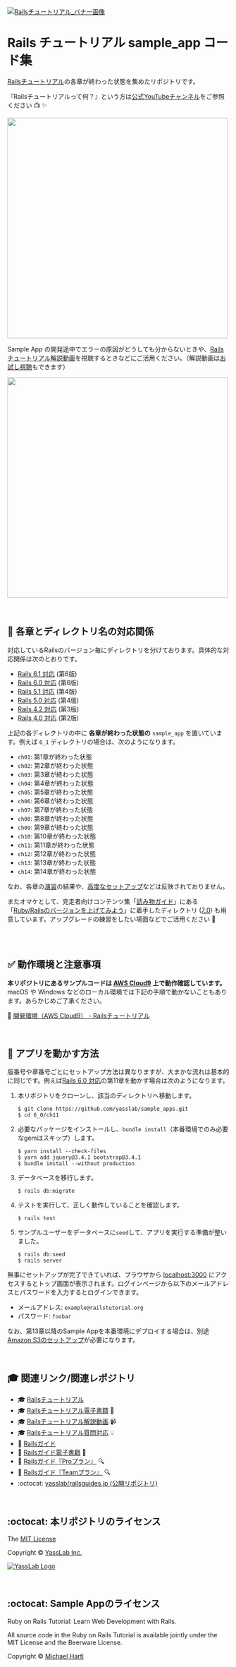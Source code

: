 [![Railsチュートリアル_バナー画像](http://yasslab.jp/img/header-railstutorial.png)](https://railstutorial.jp/)

# Rails チュートリアル sample_app コード集

[Railsチュートリアル](https://railstutorial.jp/)の各章が終わった状態を集めたリポジトリです。   

『Railsチュートリアルって何？』という方は[公式YouTubeチャンネル](https://www.youtube.com/channel/UCgSPCgA1ksSPKg1Jp99EEFw)をご参照ください :tv: :sparkles: 

<a href="https://www.youtube.com/channel/UCgSPCgA1ksSPKg1Jp99EEFw"><img src="https://i.gyazo.com/b1438c5a2a9174c7c9c0714287a72761.jpg" width="500px"></a>

Sample App の開発途中でエラーの原因がどうしても分からないときや、[Railsチュートリアル解説動画](https://railstutorial.jp/screencast)を視聴するときなどにご活用ください。（解説動画は[お試し視聴](https://railstutorial.jp/trial)もできます）

<a href="https://railstutorial.jp/trial"><img src="https://i.gyazo.com/aa8aab4e0428dee5ae91d236dcba5e8b.png" width="500px"></a>

<br>

## :open_file_folder: 各章とディレクトリ名の対応関係

対応しているRailsのバージョン毎にディレクトリを分けております。具体的な対応関係は次のとおりです。

- [Rails 6.1 対応](https://github.com/yasslab/sample_apps/tree/main/6_1) (第6版)
- [Rails 6.0 対応](https://github.com/yasslab/sample_apps/tree/main/6_0) (第6版)
- [Rails 5.1 対応](https://github.com/yasslab/sample_apps/tree/main/5_1) (第4版)
- [Rails 5.0 対応](https://github.com/yasslab/sample_apps/tree/main/5_0) (第4版)
- [Rails 4.2 対応](https://github.com/yasslab/sample_apps/tree/main/4_2) (第3版)
- [Rails 4.0 対応](https://github.com/yasslab/sample_apps/tree/main/4_0) (第2版)

上記の各ディレクトリの中に **各章が終わった状態の** `sample_app` を置いています。例えば `6_1` ディレクトリの場合は、次のようになります。

- `ch01`: 第1章が終わった状態
- `ch02`: 第2章が終わった状態
- `ch03`: 第3章が終わった状態
- `ch04`: 第4章が終わった状態
- `ch05`: 第5章が終わった状態
- `ch06`: 第6章が終わった状態
- `ch07`: 第7章が終わった状態
- `ch08`: 第8章が終わった状態
- `ch09`: 第9章が終わった状態
- `ch10`: 第10章が終わった状態
- `ch11`: 第11章が終わった状態
- `ch12`: 第12章が終わった状態
- `ch13`: 第13章が終わった状態
- `ch14`: 第14章が終わった状態

なお、各章の[演習](https://railstutorial.jp/chapters/beginning#sec-exercises_rails_server)の結果や、[高度なセットアップ](https://railstutorial.jp/chapters/static_pages#sec-advanced_testing_setup)などは反映されておりません。

またオマケとして、完走者向けコンテンツ集「[読み物ガイド](https://railstutorial.jp/reading_guide)」にある「[Ruby/Railsのバージョンを上げてみよう](https://railstutorial.jp/reading_guide#exercise)」に着手したディレクトリ ([7_0](https://github.com/yasslab/sample_apps/tree/main/7_0)) も用意しています。アップグレードの練習をしたい場面などでご活用ください :gift: 

<br>


<br>

## :white_check_mark: 動作環境と注意事項
**本リポジトリにあるサンプルコードは [AWS Cloud9](https://aws.amazon.com/jp/cloud9/) 上で動作確認しています。** macOS や Windows などのローカル環境では下記の手順で動かないこともあります。あらかじめご了承ください。

:scroll: [開発環境（AWS Cloud9） - Railsチュートリアル](https://railstutorial.jp/chapters/beginning#sec-development_environment)

<br>

## :wrench: アプリを動かす方法
版番号や章番号ごとにセットアップ方法は異なりますが、大まかな流れは基本的に同じです。例えば[Rails 6.0 対応](#open_file_folder-各章とディレクトリ名の対応関係)の第11章を動かす場合は次のようになります。

1. 本リポジトリをクローンし、該当のディレクトリへ移動します。
    ```
    $ git clone https://github.com/yasslab/sample_apps.git
    $ cd 6_0/ch11
    ```

2. 必要なパッケージをインストールし、`bundle install`（本番環境でのみ必要なgemはスキップ）します。
    ```
    $ yarn install --check-files
    $ yarn add jquery@3.4.1 bootstrap@3.4.1
    $ bundle install --without production
    ```

3. データベースを移行します。
    ```
    $ rails db:migrate
    ```

4. テストを実行して、正しく動作していることを確認します。
    ```
    $ rails test
    ```

5. サンプルユーザーをデータベースに`seed`して、アプリを実行する準備が整いました。
    ```
    $ rails db:seed
    $ rails server
    ```

無事にセットアップが完了できていれば、ブラウザから [localhost:3000](http://localhost:3000/) にアクセスするとトップ画面が表示されます。ログインページから以下のメールアドレスとパスワードを入力するとログインできます。

- メールアドレス: `example@railstutorial.org`
- パスワード: `foobar`

なお、第13章以降のSample Appを本番環境にデプロイする場合は、別途[Amazon S3のセットアップ](https://github.com/yasslab/sample_apps/blob/f797b502de9e033be5d14b5f34429e48ce453dea/6_0/ch13/config/storage.yml#L11-L14)が必要になります。

<br>

## :mortar_board: 関連リンク/関連レポジトリ

- 🎓 [Railsチュートリアル](https://railstutorial.jp)
- 🎓 [Railsチュートリアル電子書籍](https://railstutorial.jp/ebook) 📖
- 🎓 [Railsチュートリアル解説動画](https://railstutorial.jp/screencast) 📹
- 🎓 [Railsチュートリアル質問対応](https://railstutorial.jp/#learn-by) 💡
- 📕 [Railsガイド](https://railsguides.jp)
- 📕 [Railsガイド電子書籍](https://railsguides.jp/ebook) 📖
- 📕 [Railsガイド『Proプラン』](https://railsguides.jp/pro) 🔍
- 📕 [Railsガイド『Teamプラン』](https://railsguides.jp/pro) 🔍
- :octocat: [yasslab/railsguides.jp (公開リポジトリ)](https://github.com/yasslab/railsguides.jp)

<br>

## :octocat: 本リポジトリのライセンス

The [MIT License](https://ja.wikipedia.org/wiki/MIT_License)

Copyright &copy; [YassLab Inc.](https://yasslab.jp)

[![YassLab Logo](https://yasslab.jp/img/logos/800x200.png)](https://yasslab.jp)

<br>

## :octocat: Sample Appのライセンス

Ruby on Rails Tutorial: Learn Web Development with Rails.

All source code in the Ruby on Rails Tutorial is available jointly under the MIT License and the Beerware License.

Copyright &copy; [Michael Hartl](https://www.michaelhartl.com/)

